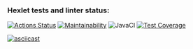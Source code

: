 ### Hexlet tests and linter status:
[![Actions Status](https://github.com/Siletskiy-igor/java-project-71/workflows/hexlet-check/badge.svg)](https://github.com/Siletskiy-igor/java-project-71/actions)  [![Maintainability](https://api.codeclimate.com/v1/badges/81398473929b23be0595/maintainability)](https://codeclimate.com/github/Siletskiy-igor/java-project-71/maintainability)  ![JavaCI](https://github.com/Siletskiy-igor/java-project-71/actions/workflows/javaci.yml/badge.svg)  [![Test Coverage](https://api.codeclimate.com/v1/badges/81398473929b23be0595/test_coverage)](https://codeclimate.com/github/Siletskiy-igor/java-project-71/test_coverage)


[![asciicast](https://asciinema.org/a/mzychWyI77GX9EHzEGA4CLH1J.svg)](https://asciinema.org/a/mzychWyI77GX9EHzEGA4CLH1J)
